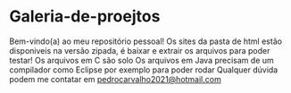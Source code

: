 # Galeria-de-proejtos
Bem-vindo(a) ao meu repositório pessoal!
Os sites da pasta de html estão disponiveis na versão zipada, é baixar e extrair os arquivos para poder testar!
Os arquivos em C são solo
Os arquivos em Java precisam de um compilador como Eclipse por exemplo para poder rodar
Qualquer dúvida podem me contatar em pedrocarvalho2021@hotmail.com

